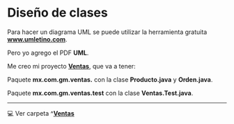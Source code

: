 # Diseño de clases

Para hacer un diagrama UML se puede utilizar la herramienta gratuita **www.umletino.com**. <br>

Pero yo agrego el PDF **UML**.<br>

Me creo mi proyecto [**Ventas**](https://github.com/eugenia1984/Universidad-Java-Udemy/tree/main/nivel1_seccion11diseniodeclases/Ventas), que va a tener: 

Paquete **mx.com.gm.ventas.** con la clase **Producto.java** y **Orden.java**. 

Paquete **mx.com.gm.ventas.test** con la clase **Ventas.Test.java**. 


---

:computer: Ver carpeta ^[**Ventas**](https://github.com/eugenia1984/Universidad-Java-Udemy/tree/main/nivel1_seccion11diseniodeclases/Ventas) 
